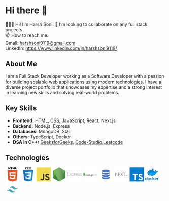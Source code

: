 # Hi there 👋

👨🏼‍🎓 Hi! I’m Harsh Soni. 
👯 I’m looking to collaborate on any full stack projects.  
📫 How to reach me:  
Gmail: harshsoni9119@gmail.com  
LinkedIn: https://www.linkedin.com/in/harshsoni9119/

## About Me
I am a Full Stack Developer working as a Software Developer with a passion for building scalable web applications using modern technologies. I have a diverse project portfolio that showcases my expertise and a strong interest in learning new skills and solving real-world problems.

## Key Skills
- **Frontend:** HTML, CSS, JavaScript, React, Next.js
- **Backend:** Node.js, Express
- **Databases:** MongoDB, SQL
- **Others:** TypeScript, Docker
- **DSA in C++:** [GeeksforGeeks]([https://www.geeksforgeeks.org](https://www.geeksforgeeks.org/user/harshsoni9119/)), [Code-Studio](https://www.naukri.com/code360/profile/harshsoni),[Leetcode](https://leetcode.com/u/harshsoni9119/)

## Technologies
<p align="left">
<p align="left">
  <img src="https://raw.githubusercontent.com/github/explore/main/topics/html/html.png" alt="HTML" width="45px" height="45px">
  <img src="https://raw.githubusercontent.com/github/explore/main/topics/css/css.png" alt="CSS" width="45px" height="45px">
  <img src="https://raw.githubusercontent.com/github/explore/main/topics/javascript/javascript.png" alt="JavaScript" width="45px" height="45px">
  <img src="https://raw.githubusercontent.com/github/explore/main/topics/nodejs/nodejs.png" alt="Node.js" width="45px" height="45px">
  <img src="https://raw.githubusercontent.com/github/explore/main/topics/express/express.png" alt="Express" width="45px" height="45px">
  <img src="https://raw.githubusercontent.com/github/explore/main/topics/mongodb/mongodb.png" alt="MongoDB" width="45px" height="45px">
  <img src="https://raw.githubusercontent.com/github/explore/main/topics/sql/sql.png" alt="SQL" width="45px" height="45px">
  <img src="https://raw.githubusercontent.com/github/explore/main/topics/nextjs/nextjs.png" alt="Next.js" width="45px" height="45px">
  <img src="https://raw.githubusercontent.com/github/explore/main/topics/typescript/typescript.png" alt="TypeScript" width="45px" height="45px">
  <img src="https://raw.githubusercontent.com/github/explore/main/topics/docker/docker.png" alt="Docker" width="45px" height="45px">
  <img src="https://raw.githubusercontent.com/github/explore/main/topics/tailwind/tailwind.png" alt="Tailwind CSS" width="45px" height="45px">
</p>


